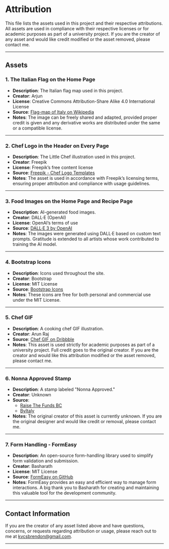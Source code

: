 # Attribution

This file lists the assets used in this project and their respective attributions. All assets are used in compliance with their respective licenses or for academic purposes as part of a university project. If you are the creator of any asset and would like credit modified or the asset removed, please contact me.

---

## Assets

### 1. **The Italian Flag on the Home Page**
- **Description**: The Italian flag map used in this project.
- **Creator**: Arjun
- **License**: Creative Commons Attribution-Share Alike 4.0 International License
- **Source**: [Flag-map of Italy on Wikipedia](https://en.wikipedia.org/wiki/File:Flag-map_of_Italy.svg#filelinks)
- **Notes**: The image can be freely shared and adapted, provided proper credit is given and any derivative works are distributed under the same or a compatible license.

---

### 2. **Chef Logo in the Header on Every Page**
- **Description**: The Little Chef illustration used in this project.
- **Creator**: Freepik
- **License**: Freepik’s free content license
- **Source**: [Freepik - Chef Logo Templates](https://www.freepik.com/free-vector/flat-design-chef-logo-templates_14328429.htm)
- **Notes**: The asset is used in accordance with Freepik’s licensing terms, ensuring proper attribution and compliance with usage guidelines.

---

### 3. **Food Images on the Home Page and Recipe Page**
- **Description**: AI-generated food images.
- **Creator**: DALL·E (OpenAI)
- **License**: OpenAI’s terms of use
- **Source**: [DALL·E 3 by OpenAI](https://openai.com/index/dall-e-3/)
- **Notes**: The images were generated using DALL·E based on custom text prompts. Gratitude is extended to all artists whose work contributed to training the AI model.

---

### 4. **Bootstrap Icons**
- **Description**: Icons used throughout the site.
- **Creator**: Bootstrap
- **License**: MIT License
- **Source**: [Bootstrap Icons](https://icons.getbootstrap.com/)
- **Notes**: These icons are free for both personal and commercial use under the MIT License.

---

### 5. **Chef GIF**
- **Description**: A cooking chef GIF illustration.
- **Creator**: Arun Raj
- **Source**: [Chef GIF on Dribbble](https://dribbble.com/shots/4646056-Chef)
- **Notes**: This asset is used strictly for academic purposes as part of a university project. Full credit goes to the original creator. If you are the creator and would like this attribution modified or the asset removed, please contact me.

---

### 6. **Nonna Approved Stamp**
- **Description**: A stamp labeled "Nonna Approved."
- **Creator**: Unknown
- **Source**: 
  - [Raise The Funds BC](https://raisethefundsbc.com/nonna-approved/)
  - [ByItaly](https://byitaly.com)
- **Notes**: The original creator of this asset is currently unknown. If you are the original designer and would like credit or removal, please contact me.

---

### 7. **Form Handling - FormEasy**
- **Description**: An open-source form-handling library used to simplify form validation and submission.
- **Creator**: Basharath
- **License**: MIT License
- **Source**: [FormEasy on GitHub](https://github.com/Basharath/FormEasy)
- **Notes**: FormEasy provides an easy and efficient way to manage form interactions. A big thank you to Basharath for creating and maintaining this valuable tool for the development community.

---

## Contact Information
If you are the creator of any asset listed above and have questions, concerns, or requests regarding attribution or usage, please reach out to me at kvcsbrendon@gmail.com.

---
